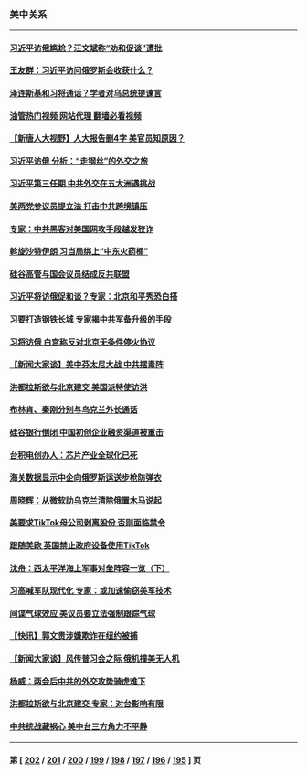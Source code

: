 ### 美中关系
---
#### [习近平访俄尴尬？汪文斌称“劝和促谈”遭批](../../pages/nf1412576/n13953279.md?03191245) 
#### [王友群：习近平访问俄罗斯会收获什么？](../../pages/nf1412576/n13953283.md?03191245) 
#### [泽连斯基和习将通话？学者对乌总统提谏言](../../pages/nf1412576/n13953241.md?03191245) 
#### [油管热门视频 网站代理 翻墙必看视频](http://138.2.39.72:81/youtube.html?epic-marker?03191245)
#### [【新唐人大视野】人大报告删4字 美官员知原因？](../../pages/nf1412576/n13953227.md?03191245) 
#### [习近平访俄 分析：“走钢丝”的外交之旅](../../pages/nf1412576/n13953196.md?03191245) 
#### [习近平第三任期 中共外交在五大洲遇挑战](../../pages/nf1412576/n13951340.md?03191245) 
#### [美两党参议员提立法 打击中共跨境镇压](../../pages/nf1412576/n13952926.md?03191245) 
#### [专家：中共黑客对美国网攻手段越发狡诈](../../pages/nf1412576/n13952857.md?03191245) 
#### [斡旋沙特伊朗 习当局绑上“中东火药桶”](../../pages/nf1412576/n13952645.md?03191245) 
#### [硅谷高管与国会议员结成反共联盟](../../pages/nf1412576/n13952574.md?03191245) 
#### [习近平将访俄促和谈？专家：北京和平秀恐白搭](../../pages/nf1412576/n13952569.md?03191245) 
#### [习要打造钢铁长城 专家揭中共军备升级的手段](../../pages/nf1412576/n13951822.md?03191245) 
#### [习将访俄 白宫称反对北京无条件停火协议](../../pages/nf1412576/n13952582.md?03191245) 
#### [【新闻大家谈】美中芬太尼大战 中共摆毒阵](../../pages/nf1412576/n13952480.md?03191245) 
#### [洪都拉斯欲与北京建交 美国派特使访洪](../../pages/nf1412576/n13952044.md?03191245) 
#### [布林肯、秦刚分别与乌克兰外长通话](../../pages/nf1412576/n13952005.md?03191245) 
#### [硅谷银行倒闭 中国初创企业融资渠道被重击](../../pages/nf1412576/n13951323.md?03191245) 
#### [台积电创办人：芯片产业全球化已死](../../pages/nf1412576/n13951841.md?03191245) 
#### [海关数据显示中企向俄罗斯运送步枪防弹衣](../../pages/nf1412576/n13951828.md?03191245) 
#### [周晓辉：从微软助乌克兰清除俄置木马说起](../../pages/nf1412576/n13951787.md?03191245) 
#### [美要求TikTok母公司剥离股份 否则面临禁令](../../pages/nf1412576/n13951610.md?03191245) 
#### [跟随美欧 英国禁止政府设备使用TikTok](../../pages/nf1412576/n13951675.md?03191245) 
#### [沈舟：西太平洋海上军事对垒阵容一览（下）](../../pages/nf1412576/n13951242.md?03191245) 
#### [习高喊军队现代化 专家：或加速偷窃美军技术](../../pages/nf1412576/n13950930.md?03191245) 
#### [间谍气球效应 美议员要立法强制跟踪气球](../../pages/nf1412576/n13950906.md?03191245) 
#### [【快讯】郭文贵涉嫌欺诈在纽约被捕](../../pages/nf1412576/n13950970.md?03191245) 
#### [【新闻大家谈】风传普习会之际 俄机撞美无人机](../../pages/nf1412576/n13950870.md?03191245) 
#### [杨威：两会后中共的外交攻势骑虎难下](../../pages/nf1412576/n13950428.md?03191245) 
#### [洪都拉斯欲与北京建交 专家：对台影响有限](../../pages/nf1412576/n13950556.md?03191245) 
#### [中共统战藏祸心 美中台三方角力不平静](../../pages/nf1412576/n13950156.md?03191245) 

---
#### 第 [ [202](./202.md?03191245) / [201](./201.md?03191245) / [200](./200.md?03191245) / [199](./199.md?03191245) / [198](./198.md?03191245) / [197](./197.md?03191245) / [196](./196.md?03191245) / [195](./195.md?03191245) ] 页
